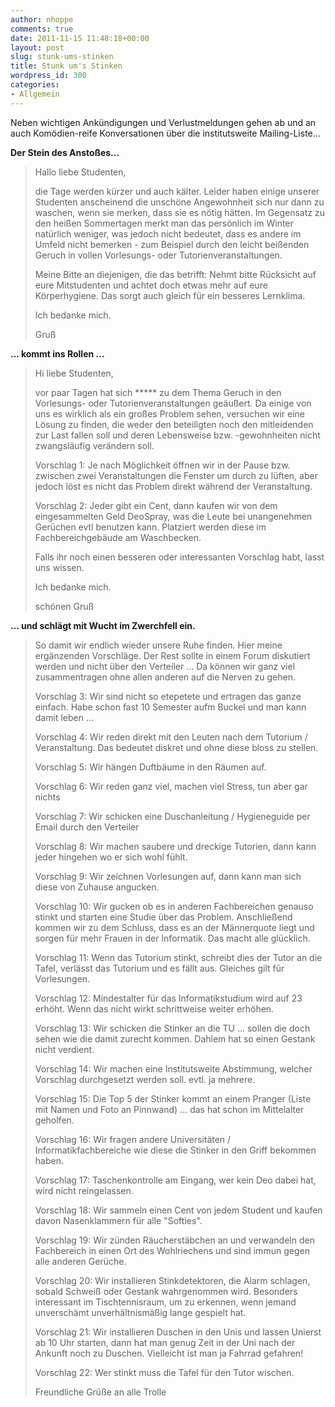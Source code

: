 ```yaml
---
author: nhoppe
comments: true
date: 2011-11-15 11:48:18+00:00
layout: post
slug: stunk-ums-stinken
title: Stunk um's Stinken
wordpress_id: 300
categories:
- Allgemein
---
```


Neben wichtigen Ankündigungen und Verlustmeldungen gehen ab und an auch Komödien-reife Konversationen über die institutsweite Mailing-Liste...

<!-- more -->

**Der Stein des Anstoßes...**



<blockquote>Hallo liebe Studenten,

die Tage werden kürzer und auch kälter. Leider haben einige unserer Studenten anscheinend die unschöne Angewohnheit sich nur dann zu waschen, wenn sie merken, dass sie es nötig hätten. Im Gegensatz zu den heißen Sommertagen merkt man das persönlich im Winter natürlich weniger, was jedoch nicht bedeutet, dass es andere im Umfeld nicht bemerken - zum Beispiel durch den leicht beißenden Geruch in vollen Vorlesungs- oder Tutorienveranstaltungen.

Meine Bitte an diejenigen, die das betrifft: Nehmt bitte Rücksicht auf eure Mitstudenten und achtet doch etwas mehr auf eure Körperhygiene. Das sorgt auch gleich für ein besseres Lernklima.

Ich bedanke mich.

Gruß</blockquote>



**... kommt ins Rollen ...**



<blockquote>Hi liebe Studenten,

vor paar Tagen hat sich ***** zu dem Thema Geruch in den Vorlesungs- oder Tutorienveranstaltungen geäußert. Da einige von uns es wirklich als ein großes Problem sehen, versuchen wir eine Lösung zu finden, die weder den beteiligten noch den mitleidenden zur Last fallen soll und deren Lebensweise bzw. -gewohnheiten nicht zwangsläufig verändern soll.

Vorschlag 1: Je nach Möglichkeit öffnen wir in der Pause bzw. zwischen zwei Veranstaltungen die Fenster um durch zu lüften, aber jedoch löst es nicht das Problem direkt während der Veranstaltung.

Vorschlag 2: Jeder gibt ein Cent, dann kaufen wir von dem eingesammelten Geld DeoSpray, was die Leute bei unangenehmen Gerüchen evtl benutzen kann. Platziert werden diese im Fachbereichgebäude am Waschbecken.

Falls ihr noch einen besseren oder interessanten Vorschlag habt, lasst uns wissen.

Ich bedanke mich.

schönen Gruß</blockquote>



**... und schlägt mit Wucht im Zwerchfell ein.**



<blockquote>So damit wir endlich wieder unsere Ruhe finden. Hier meine ergänzenden Vorschläge. Der Rest sollte in einem Forum diskutiert werden und nicht über den Verteiler ... Da können wir ganz viel zusammentragen ohne allen anderen auf die Nerven zu gehen.

Vorschlag 3:
Wir sind nicht so etepetete und ertragen das ganze einfach. Habe schon fast 10 Semester aufm Buckel und man kann damit leben ...

Vorschlag 4:
Wir reden direkt mit den Leuten nach dem Tutorium / Veranstaltung. Das bedeutet diskret und ohne diese bloss zu stellen.

Vorschlag 5:
Wir hängen Duftbäume in den Räumen auf.

Vorschlag 6:
Wir reden ganz viel, machen viel Stress, tun aber gar nichts

Vorschlag 7:
Wir schicken eine Duschanleitung / Hygieneguide per Email durch den Verteiler

Vorschlag 8:
Wir machen saubere und dreckige Tutorien, dann kann jeder hingehen wo er sich wohl fühlt.

Vorschlag 9:
Wir zeichnen Vorlesungen auf, dann kann man sich diese von Zuhause angucken.

Vorschlag 10:
Wir gucken ob es in anderen Fachbereichen genauso stinkt und starten eine Studie über das Problem. Anschließend kommen wir zu dem Schluss, dass es an der Männerquote liegt und sorgen für mehr Frauen in der Informatik. Das macht alle glücklich.

Vorschlag 11:
Wenn das Tutorium stinkt, schreibt dies der Tutor an die Tafel, verlässt das Tutorium und es fällt aus. Gleiches gilt für Vorlesungen.

Vorschlag 12:
Mindestalter für das Informatikstudium wird auf 23 erhöht. Wenn das nicht wirkt schrittweise weiter erhöhen.

Vorschlag 13:
Wir schicken die Stinker an die TU ... sollen die doch sehen wie die damit zurecht kommen. Dahlem hat so einen Gestank nicht verdient.

Vorschlag 14:
Wir machen eine Institutsweite Abstimmung, welcher Vorschlag durchgesetzt werden soll. evtl. ja mehrere.

Vorschlag 15:
Die Top 5 der Stinker kommt an einem Pranger (Liste mit Namen und Foto an Pinnwand) ... das hat schon im Mittelalter geholfen.

Vorschlag 16:
Wir fragen andere Universitäten / Informatikfachbereiche wie diese die Stinker in den Griff bekommen haben.

Vorschlag 17:
Taschenkontrolle am Eingang, wer kein Deo dabei hat, wird nicht reingelassen.

Vorschlag 18:
Wir sammeln einen Cent von jedem Student und kaufen davon Nasenklammern für alle "Softies".

Vorschlag 19:
Wir zünden Räucherstäbchen an und verwandeln den Fachbereich in einen Ort des Wohlriechens und sind immun gegen alle anderen Gerüche.

Vorschlag 20:
Wir installieren Stinkdetektoren, die Alarm schlagen, sobald Schweiß oder Gestank wahrgenommen wird. Besonders interessant im Tischtennisraum, um zu erkennen, wenn jemand unverschämt unverhältnismäßig lange gespielt hat.

Vorschlag 21:
Wir installieren Duschen in den Unis und lassen Unierst ab 10 Uhr starten, dann hat man genug Zeit in der Uni nach der Ankunft noch zu Duschen. Vielleicht ist man ja Fahrrad gefahren!

Vorschlag 22:
Wer stinkt muss die Tafel für den Tutor wischen.

Freundliche Grüße an alle Trolle</blockquote>
